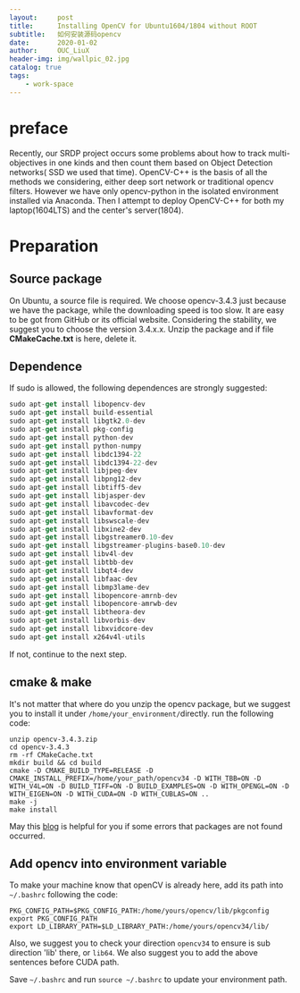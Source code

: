 ```yaml
---
layout:     post
title:      Installing OpenCV for Ubuntu1604/1804 without ROOT
subtitle:   如何安装源码opencv
date:       2020-01-02
author:     OUC_LiuX
header-img: img/wallpic_02.jpg
catalog: true
tags:
    - work-space
---
```


# preface
Recently, our SRDP project occurs some problems about how to track multi-objectives in one kinds and then count them based on Object Detection networks( SSD we used that time). OpenCV-C++ is the basis of all the methods we considering, either deep sort network or traditional opencv filters. However we have only opencv-python in the isolated environment installed via Anaconda.
Then I attempt to deploy OpenCV-C++ for both my laptop(1604LTS) and the center's server(1804).
# Preparation 
## Source package
On Ubuntu, a source file is required. We choose opencv-3.4.3 just because we have the package, while the downloading speed is too slow. It are easy to be got from GitHub or its official website. Considering the stability, we suggest you to choose the version 3.4.x.x.
Unzip the package and if file **CMakeCache.txt** is here, delete it. 

## Dependence
If sudo is allowed, the following dependences are strongly suggested:
```javascript
sudo apt-get install libopencv-dev 
sudo apt-get install build-essential 
sudo apt-get install libgtk2.0-dev 
sudo apt-get install pkg-config 
sudo apt-get install python-dev 
sudo apt-get install python-numpy 
sudo apt-get install libdc1394-22 
sudo apt-get install libdc1394-22-dev 
sudo apt-get install libjpeg-dev 
sudo apt-get install libpng12-dev 
sudo apt-get install libtiff5-dev 
sudo apt-get install libjasper-dev 
sudo apt-get install libavcodec-dev 
sudo apt-get install libavformat-dev 
sudo apt-get install libswscale-dev 
sudo apt-get install libxine2-dev 
sudo apt-get install libgstreamer0.10-dev 
sudo apt-get install libgstreamer-plugins-base0.10-dev 
sudo apt-get install libv4l-dev 
sudo apt-get install libtbb-dev 
sudo apt-get install libqt4-dev 
sudo apt-get install libfaac-dev 
sudo apt-get install libmp3lame-dev 
sudo apt-get install libopencore-amrnb-dev 
sudo apt-get install libopencore-amrwb-dev 
sudo apt-get install libtheora-dev 
sudo apt-get install libvorbis-dev 
sudo apt-get install libxvidcore-dev 
sudo apt-get install x264v4l-utils
```
If not, continue to the next step.
## cmake & make 
It's not matter that where do you unzip the opencv package, but we suggest you to install it under `/home/your_environment/`directly.
run the following code:
```
unzip opencv-3.4.3.zip
cd opencv-3.4.3
rm -rf CMakeCache.txt
mkdir build && cd build
cmake -D CMAKE_BUILD_TYPE=RELEASE -D CMAKE_INSTALL_PREFIX=/home/your_path/opencv34 -D WITH_TBB=ON -D WITH_V4L=ON -D BUILD_TIFF=ON -D BUILD_EXAMPLES=ON -D WITH_OPENGL=ON -D WITH_EIGEN=ON -D WITH_CUDA=ON -D WITH_CUBLAS=ON ..
make -j
make install
```
May this [blog](https://blog.csdn.net/weixin_41896508/article/details/80795239) is helpful for you if some errors that packages are not found  occurred.

## Add opencv into environment variable
To make your machine know that openCV is already here, add its path into `~/.bashrc` following the code:
```
PKG_CONFIG_PATH=$PKG_CONFIG_PATH:/home/yours/opencv/lib/pkgconfig
export PKG_CONFIG_PATH
export LD_LIBRARY_PATH=$LD_LIBRARY_PATH:/home/yours/opencv34/lib/
```
Also, we suggest you to check your direction `opencv34` to ensure is sub direction 'lib' there, or `lib64`.
We also suggest you to add the above sentences before CUDA path.

Save `~/.bashrc` and run `source ~/.bashrc` to update your environment path.
